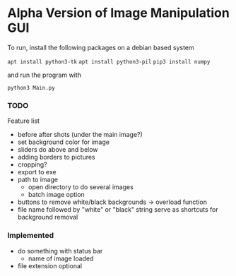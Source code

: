 # Alpha Version of Image Manipulation GUI

To run, install the following packages on a debian based system

`apt install python3-tk`
`apt install python3-pil`
`pip3 install numpy`

and run the program with

`python3 Main.py`


### TODO
Feature list
- before after shots (under the main image?)
- set background color for image
- sliders do above and below
- adding borders to pictures
- cropping?
- export to exe
- path to image
    - open directory to do several images
    - batch image option
- buttons to remove white/black backgrounds -> overload function
- file name followed by "white" or "black" string serve as shortcuts for background removal

### Implemented
- do something with status bar
    - name of image loaded
- file extension optional
